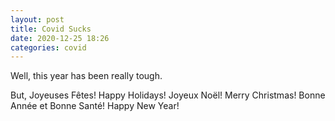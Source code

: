 ```yaml
---
layout: post
title: Covid Sucks
date: 2020-12-25 18:26
categories: covid
---
```

Well, this year has been really tough.

But, Joyeuses Fêtes! Happy Holidays! Joyeux Noël! Merry Christmas! Bonne Année et Bonne Santé! Happy New Year!

